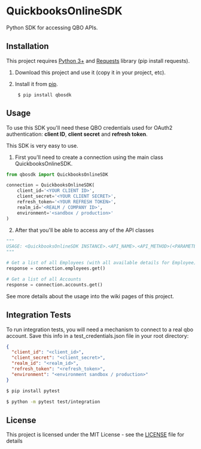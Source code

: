# QuickbooksOnlineSDK

Python SDK for accessing QBO APIs.

## Installation

This project requires [Python 3+](https://www.python.org/downloads/) and [Requests](https://pypi.org/project/requests/) library (pip install requests).

1. Download this project and use it (copy it in your project, etc).
2. Install it from [pip](https://pypi.org).
        
        $ pip install qbosdk

## Usage

To use this SDK you'll need these QBO credentials used for OAuth2 authentication: **client ID**, **client secret** and **refresh token**.

This SDK is very easy to use.
1. First you'll need to create a connection using the main class QuickbooksOnlineSDK.
```python
from qbosdk import QuickbooksOnlineSDK

connection = QuickbooksOnlineSDK(
    client_id='<YOUR CLIENT ID>',
    client_secret='<YOUR CLIENT SECRET>',
    refresh_token='<YOUR REFRESH TOKEN>',
    realm_id='<REALM / COMPANY ID>',
    environment='<sandbox / production>'
)
```
2. After that you'll be able to access any of the API classes
```python
"""
USAGE: <QuickbooksOnlineSDK INSTANCE>.<API_NAME>.<API_METHOD>(<PARAMETERS>)
"""

# Get a list of all Employees (with all available details for Employee)
response = connection.employees.get()

# Get a list of all Accounts
response = connection.accounts.get()
```

See more details about the usage into the wiki pages of this project.

## Integration Tests

To run integration tests, you will need a mechanism to connect to a real qbo account. Save this info in a test_credentials.json file in your root directory:

```json
{
  "client_id": "<client_id>",
  "client_secret": "<client_secret>",
  "realm_id": "<realm_id>",
  "refresh_token": "<refresh_token>",
  "environment": "<environment sandbox / production>"
}
```

```bash
$ pip install pytest

$ python -m pytest test/integration
```

## License

This project is licensed under the MIT License - see the [LICENSE](LICENSE) file for details
